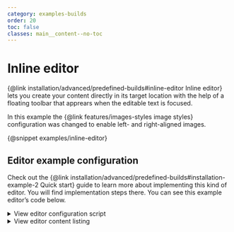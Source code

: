 ```yaml
---
category: examples-builds
order: 20
toc: false
classes: main__content--no-toc
---
```


# Inline editor

{@link installation/advanced/predefined-builds#inline-editor Inline editor} lets you create your content directly in its target location with the help of a floating toolbar that apprears when the editable text is focused.

In this example the {@link features/images-styles image styles} configuration was changed to enable left- and right-aligned images.

{@snippet examples/inline-editor}

## Editor example configuration

Check out the {@link installation/advanced/predefined-builds#installation-example-2 Quick start} guide to learn more about implementing this kind of editor. You will find implementation steps there. You can see this example editor’s code below.

<details>
<summary>View editor configuration script</summary>

```js

import InlineEditor from '@ckeditor/ckeditor5-build-inline/src/ckeditor';
import CloudServices from '@ckeditor/ckeditor5-cloud-services/src/cloudservices';

const inlineInjectElements = document.querySelectorAll( '#snippet-inline-editor [data-inline-inject]' );

Array.from( inlineInjectElements ).forEach( inlineElement => {
	const config = {
		ui: {
			viewportOffset: {
				top: window.getViewportTopOffsetConfig()
			}
		},
		toolbar: {},
        cloudServices: {
                    // PROVIDE CORRECT VALUES HERE:
                    tokenUrl: 'https://example.com/cs-token-endpoint',
                    uploadUrl: 'https://your-organization-id.cke-cs.com/easyimage/upload/',
                    webSocketUrl: 'your-organization-id.cke-cs.com/ws/'
                },
	};

	if ( inlineElement.tagName.toLowerCase() == 'header' ) {
		config.removePlugins = [
			'Blockquote',
			'Image',
			'ImageCaption',
			'ImageStyle',
			'ImageToolbar',
			'ImageUpload',
			'List',
			'EasyImage',
			'CKFinder',
			'CKFinderUploadAdapter'
		];
		config.toolbar.items = [ 'heading', '|', 'bold', 'italic', 'link' ];
	} else {
		config.image = {
			toolbar: [
				'imageStyle:inline',
				'imageStyle:wrapText',
				'imageStyle:breakText',
				'|',
				'toggleImageCaption',
				'imageTextAlternative'
			]
		};
	}

	InlineEditor
		.create( inlineElement, config )
		.then( editor => {
			window.editor = editor;
		} )
		.catch( err => {
			console.error( err );
		} );
} );

```

</details>

<details>
<summary>View editor content listing</summary>

```html
<div id="snippet-inline-editor">
	<header data-inline-inject="true">
		<h2>Gone traveling</h2>
		<h3>Monthly travel news and inspiration</h3>
	</header>

	<div data-inline-inject="true">
		<h3>Destination of the Month</h3>

		<h4>Valletta</h4>

		<figure class="image image-style-align-right" style="width: 50%;">
			<img alt="Picture of a sunlit facade of a Maltan building." src="https://ckeditor.com/docs/ckeditor5/latest/assets/img/malta.jpg">
			<figcaption>It's siesta time in Valletta.</figcaption>
		</figure>

		<p>The capital city of <a href="https://en.wikipedia.org/wiki/Malta" target="_blank" rel="external">Malta</a> is the top destination this summer. It’s home to a cutting-edge contemporary architecture, baroque masterpieces, delicious local cuisine and at least 8 months of sun. It’s also a top destination for filmmakers, so you can take a tour through locations familiar to you from Game of Thrones, Gladiator, Troy and many more.</p>
	</div>

	<div class="demo-row">
		<div class="demo-row__half">
			<div data-inline-inject="true">
				<h3>The three greatest things you learn from traveling</h3>
				<p><a href="#">Find out more</a></p>
			</div>
		</div>

		<div class="demo-row__half">
			<div data-inline-inject="true">
				<h3>Walking the capitals of Europe: Warsaw</h3>
				<p><a href="#">Find out more</a></p>
			</div>
		</div>
	</div>
</div>

```

</details>
